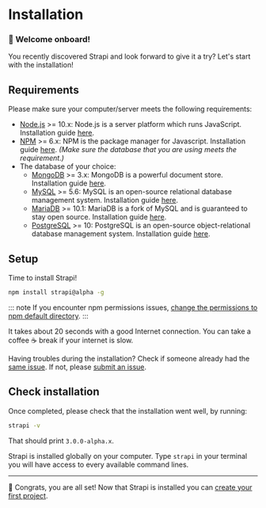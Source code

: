 # Installation

### 👋 Welcome onboard!

You recently discovered Strapi and look forward to give it a try? Let's start with the installation!  

## Requirements

Please make sure your computer/server meets the following requirements:
 - [Node.js](https://nodejs.org) >= 10.x: Node.js is a server platform which runs JavaScript. Installation guide [here](https://nodejs.org/en/download/).
 - [NPM](https://www.npmjs.com/) >= 6.x: NPM is the package manager for Javascript. Installation guide [here](https://nodejs.org/en/download/).
*(Make sure the database that you are using meets the requirement.)*
 - The database of your choice:
   - [MongoDB](https://www.mongodb.com/) >= 3.x: MongoDB is a powerful document store. Installation guide [here](https://www.mongodb.com/download-center?j#community).
   - [MySQL](https://www.mysql.com/) >= 5.6: MySQL is an open-source relational database management system. Installation guide [here](https://dev.mysql.com/downloads/).
   - [MariaDB](https://mariadb.org/) >= 10.1: MariaDB is a fork of MySQL and is guaranteed to stay open source. Installation guide [here](https://mariadb.org/download/).
   - [PostgreSQL](https://www.postgresql.org/) >= 10: PostgreSQL is an open-source object-relational database management system. Installation guide [here](https://www.postgresql.org/download/).

## Setup

Time to install Strapi!

```bash
npm install strapi@alpha -g
```

::: note
If you encounter npm permissions issues, [change the permissions to npm default directory](https://docs.npmjs.com/getting-started/fixing-npm-permissions#option-1-change-the-permission-to-npms-default-directory).
:::

It takes about 20 seconds with a good Internet connection. You can take a coffee ☕️ break if your internet is slow.

Having troubles during the installation? Check if someone already had the [same issue](https://github.com/strapi/strapi/issues). If not, please [submit an issue](https://github.com/strapi/strapi/issues/new).

## Check installation

Once completed, please check that the installation went well, by running:

```bash
strapi -v
```

That should print `3.0.0-alpha.x`.

Strapi is installed globally on your computer. Type `strapi` in your terminal you will have access to every available command lines.

***

👏 Congrats, you are all set! Now that Strapi is installed you can [create your first project](quick-start.md).
